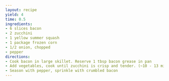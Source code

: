 ```yaml
---
layout: recipe
yield: 4
time: 0.5
ingredients:
- 6 slices bacon
- 2 zucchini
- 1 yellow summer squash
- 1 package frozen corn
- 1/2 onion, chopped
- pepper
directions:
- Cook bacon in large skillet. Reserve 1 tbsp bacon grease in pan
- Add vegetables, cook until zucchini is crisp and tender. (~10 - 13 min)
- Season with pepper, sprinkle with crumbled bacon
---
```

